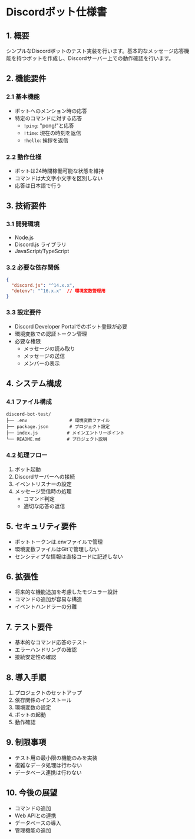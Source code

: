# Discordボット仕様書

## 1. 概要
シンプルなDiscordボットのテスト実装を行います。基本的なメッセージ応答機能を持つボットを作成し、Discordサーバー上での動作確認を行います。

## 2. 機能要件

### 2.1 基本機能
- ボットへのメンション時の応答
- 特定のコマンドに対する応答
  - `!ping`: "pong!"と応答
  - `!time`: 現在の時刻を返信
  - `!hello`: 挨拶を返信

### 2.2 動作仕様
- ボットは24時間稼働可能な状態を維持
- コマンドは大文字小文字を区別しない
- 応答は日本語で行う

## 3. 技術要件

### 3.1 開発環境
- Node.js
- Discord.js ライブラリ
- JavaScript/TypeScript

### 3.2 必要な依存関係
```json
{
  "discord.js": "^14.x.x",
  "dotenv": "^16.x.x"  // 環境変数管理用
}
```

### 3.3 設定要件
- Discord Developer Portalでのボット登録が必要
- 環境変数での認証トークン管理
- 必要な権限
  - メッセージの読み取り
  - メッセージの送信
  - メンバーの表示

## 4. システム構成

### 4.1 ファイル構成
```
discord-bot-test/
├── .env                # 環境変数ファイル
├── package.json        # プロジェクト設定
├── index.js           # メインエントリーポイント
└── README.md          # プロジェクト説明
```

### 4.2 処理フロー
1. ボット起動
2. Discordサーバーへの接続
3. イベントリスナーの設定
4. メッセージ受信時の処理
   - コマンド判定
   - 適切な応答の返信

## 5. セキュリティ要件
- ボットトークンは.envファイルで管理
- 環境変数ファイルはGitで管理しない
- センシティブな情報は直接コードに記述しない

## 6. 拡張性
- 将来的な機能追加を考慮したモジュラー設計
- コマンドの追加が容易な構造
- イベントハンドラーの分離

## 7. テスト要件
- 基本的なコマンド応答のテスト
- エラーハンドリングの確認
- 接続安定性の確認

## 8. 導入手順
1. プロジェクトのセットアップ
2. 依存関係のインストール
3. 環境変数の設定
4. ボットの起動
5. 動作確認

## 9. 制限事項
- テスト用の最小限の機能のみを実装
- 複雑なデータ処理は行わない
- データベース連携は行わない

## 10. 今後の展望
- コマンドの追加
- Web APIとの連携
- データベースの導入
- 管理機能の追加